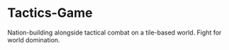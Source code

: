Tactics-Game
============

Nation-building alongside tactical combat on a tile-based world. Fight for world domination.
